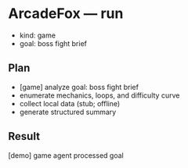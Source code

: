 # ArcadeFox — run
- kind: game
- goal: boss fight brief

## Plan
- [game] analyze goal: boss fight brief
- enumerate mechanics, loops, and difficulty curve
- collect local data (stub; offline)
- generate structured summary

## Result
[demo] game agent processed goal